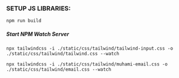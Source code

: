### SETUP JS LIBRARIES:

`npm run build` <br>

##### Start NPM Watch Server

`npx tailwindcss -i ./static/css/tailwind/tailwind-input.css -o ./static/css/tailwind/tailwind.css --watch` <br>

`npx tailwindcss -i ./static/css/tailwind/muhami-email.css -o ./static/css/tailwind/email.css --watch` <br>
